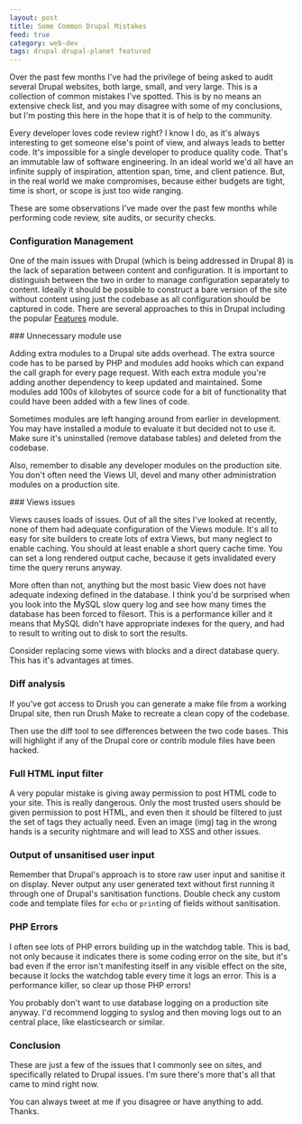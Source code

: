 ```yaml
---
layout: post
title: Some Common Drupal Mistakes
feed: true
category: web-dev
tags: drupal drupal-planet featured
---
```


Over the past few months I've had the privilege of being asked to audit
several Drupal websites, both large, small, and very large. This is a
collection of common mistakes I've spotted. This is by no means an
extensive check list, and you may disagree with some of my conclusions,
but I'm posting this here in the hope that it is of help to the community.

<!--break-->

Every developer loves code review right? I know I do, as it's always
interesting to get someone else's point of view, and always leads to better
code. It's impossible for a single developer to produce quality code.
That's an immutable law of software engineering. In an ideal world
we'd all have an infinite supply of inspiration, attention span, time,
and client patience. But, in the real world we make compromises, because
either budgets are tight, time is short, or scope is just too wide ranging.

These are some observations I've made over the past few months while performing
code review, site audits, or security checks.

### Configuration Management

One of the main issues with Drupal (which is being addressed in Drupal 8) is the lack of separation between content and configuration. It is important to distinguish between the two in order to manage configuration separately to content.
Ideally it should be possible to construct a bare version of the site without content using just the codebase as all configuration should be captured in code.
There are several approaches to this in Drupal including
the popular <a href="http://drupal.org/project/features">Features</a> module.


### Unnecessary module use

Adding extra modules to a Drupal site adds overhead. The extra source code has to be parsed by PHP and modules add hooks which can expand the call graph for every page request.
With each extra module you're adding another dependency to keep updated and maintained.
Some modules add 100s of kilobytes of source code for a bit of functionality that
could have been added with a few lines of code.

Sometimes modules are left hanging around from earlier in development. You may
have installed a module to evaluate it but decided not to use it. Make sure it's
uninstalled (remove database tables) and deleted from the codebase.

Also, remember to disable any developer modules on the production site. You don't
often need the Views UI, devel and many other administration modules on a production
site.


### Views issues

Views causes loads of issues. Out of all the sites I've looked at recently, none
of them had adequate configuration of the Views module. It's all to easy for
site builders to create lots of extra Views, but many neglect to enable caching.
You should at least enable a short query cache time. You can set a long rendered
output cache, because it gets invalidated every time the query reruns anyway.

More often than not, anything but the most basic View does not have adequate
indexing defined in the database. I think you'd be surprised when you look into
the MySQL slow query log and see how many times the database has been forced
to filesort. This is a performance killer and it means that MySQL didn't have
appropriate indexes for the query, and had to result to writing out to disk to
sort the results.

Consider replacing some views with blocks and a direct database query. This has
it's advantages at times.


### Diff analysis

If you've got access to Drush you can generate a make file from a working Drupal
site, then run Drush Make to recreate a clean copy of the codebase.

Then use the diff tool to see differences between the two code bases. This will
highlight if any of the Drupal core or contrib module files have been hacked.


### Full HTML input filter

A very popular mistake is giving away permission to post HTML code to your site.
This is really dangerous. Only the most trusted users should be given permission to
post HTML, and even then it should be filtered to just the set of tags they
actually need. Even an image (img) tag in the wrong hands is a security
nightmare and will lead to XSS and other issues.


### Output of unsanitised user input

Remember that Drupal's approach is to store raw user input and sanitise it on
display. Never output any user generated text without first running it through
one of Drupal's sanitisation functions.
Double check any custom code and template files for `echo` or `print`ing of
fields without sanitisation.


### PHP Errors

I often see lots of PHP errors building up in the watchdog table. This is bad, not
only because it indicates there is some coding error on the site, but it's bad
even if the error isn't manifesting itself in any visible effect on the site,
because it locks the watchdog table every time it logs an error. This is a
performance killer, so clear up those PHP errors!

You probably don't want to use database logging on a production site anyway.
I'd recommend logging to syslog and then moving logs out to an central place,
like elasticsearch or similar.

### Conclusion

These are just a few of the issues that I commonly see on sites, and specifically
related to Drupal issues. I'm sure there's more that's all that came to mind right
now.

You can always tweet at me if you disagree or have anything to add. Thanks.















